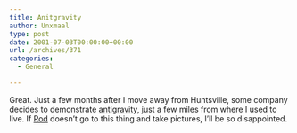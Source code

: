 ```yaml
---
title: Anitgravity
author: Unxmaal
type: post
date: 2001-07-03T00:00:00+00:00
url: /archives/371
categories:
  - General

---
```

Great. Just a few months after I move away from Huntsville, some company decides to demonstrate <A title="No, it's not really antigravity. Don't be silly." HREF="http://www.tdimension.com/press_releases/press_release_6_25_01.html">antigravity</A>, just a few miles from where I used to live. If [Rod][1] doesn&#8217;t go to this thing and take pictures, I&#8217;ll be so disappointed.

 [1]: http://www.dinkdonk.com